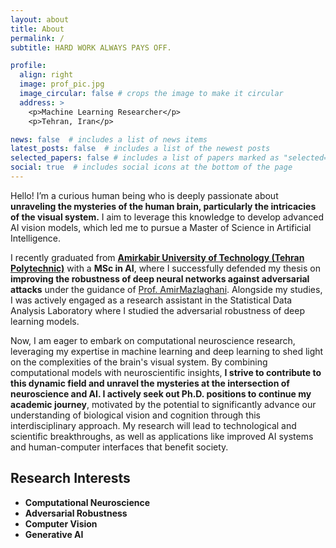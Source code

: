```yaml
---
layout: about
title: About
permalink: /
subtitle: HARD WORK ALWAYS PAYS OFF.

profile:
  align: right
  image: prof_pic.jpg
  image_circular: false # crops the image to make it circular
  address: >
    <p>Machine Learning Researcher</p>
    <p>Tehran, Iran</p>

news: false  # includes a list of news items
latest_posts: false  # includes a list of the newest posts
selected_papers: false # includes a list of papers marked as "selected={true}"
social: true  # includes social icons at the bottom of the page
---
```

Hello! I’m a curious human being who is deeply passionate about **unraveling the mysteries of the human brain, particularly the intricacies of the visual system.** I aim to leverage this knowledge to develop advanced AI vision models, which led me to pursue a Master of Science in Artificial Intelligence.

I recently graduated from [**Amirkabir University of Technology (Tehran Polytechnic)**](https://aut.ac.ir/en) with a **MSc in AI**, where I successfully defended my thesis on **improving the robustness of deep neural networks against adversarial attacks** under the guidance of [Prof. AmirMazlaghani](https://scholar.google.com/citations?user=gxbTUfEAAAAJ&hl=en&oi=ao). Alongside my studies, I was actively engaged as a research assistant in the Statistical Data Analysis Laboratory where I studied the adversarial robustness of deep learning models.

Now, I am eager to embark on computational neuroscience research, leveraging my expertise in machine learning and deep learning to shed light on the complexities of the brain's visual system. By combining computational models with neuroscientific insights, **I strive to contribute to this dynamic field and unravel the mysteries at the intersection of neuroscience and AI. I actively seek out Ph.D. positions to continue my academic journey**, motivated by the potential to significantly advance our understanding of biological vision and cognition through this interdisciplinary approach. My research will lead to technological and scientific breakthroughs, as well as applications like improved AI systems and human-computer interfaces that benefit society.

Research Interests
-------------------
* **Computational Neuroscience**
* **Adversarial Robustness**
* **Computer Vision**
* **Generative AI**

  



